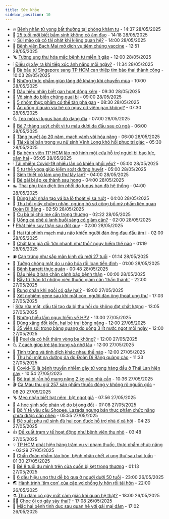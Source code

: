 ```yaml
---
title: Sức khỏe
sidebar_position: 10
---
```


<!-- vnexpress-suc-khoe:START -->
- 🔥 [Bệnh nhân tử vong bất thường tại phòng khám tư](https://vnexpress.net/benh-nhan-tu-vong-bat-thuong-tai-phong-kham-tu-4891729.html) - 14:37 28/05/2025
- 🥰 [25 tuổi mới biết bẩm sinh không có âm đạo](https://vnexpress.net/25-tuoi-moi-biet-bam-sinh-khong-co-am-dao-4891723.html) - 14:18 28/05/2025
- 💡 [Sùi mào gà có tái phát khi kiêng quan hệ?](https://vnexpress.net/sui-mao-ga-co-tai-phat-khi-kieng-quan-he-4891604.html) - 14:00 28/05/2025
- 🤗 [Bệnh viện Bạch Mai mở dịch vụ tiêm chủng vaccine](https://vnexpress.net/benh-vien-bach-mai-mo-dich-vu-tiem-chung-vaccine-4891713.html) - 12:51 28/05/2025
- 🪜 [Tưởng ung thư hóa mắc bệnh tự miễn ít gặp](https://vnexpress.net/tuong-ung-thu-hoa-mac-benh-tu-mien-it-gap-4891397.html) - 12:00 28/05/2025
- 🕯 [Điều gì xảy ra khi tiếp xúc ánh nắng mỗi ngày?](https://vnexpress.net/dieu-gi-xay-ra-khi-tiep-xuc-anh-nang-moi-ngay-4890675.html) - 11:34 28/05/2025
- 🤭 [Bà bầu từ Singapore sang TP HCM can thiệp tim bào thai thành công](https://vnexpress.net/ba-bau-tu-singapore-sang-tp-hcm-can-thiep-tim-bao-thai-thanh-cong-4891569.html) - 10:03 28/05/2025
- 👀 [Những thực phẩm giúp tăng đề kháng khi chuyển mùa](https://vnexpress.net/nhung-thuc-pham-giup-tang-de-khang-khi-chuyen-mua-4891556.html) - 10:00 28/05/2025
- 🌋 [Dấu hiệu nhận biết gan hoạt động kém](https://vnexpress.net/dau-hieu-nhan-biet-gan-hoat-dong-kem-4891520.html) - 09:30 28/05/2025
- 🫶 [Vô sinh do biến chứng quai bị](https://vnexpress.net/vo-sinh-do-bien-chung-quai-bi-4891536.html) - 09:00 28/05/2025
- 🦆 [5 nhóm thực phẩm có thể tàn phá gan](https://vnexpress.net/5-nhom-thuc-pham-co-the-tan-pha-gan-4891496.html) - 08:30 28/05/2025
- 🚀 [Ăn uống ở quán vỉa hè có nguy cơ viêm gan không?](https://vnexpress.net/an-uong-o-quan-via-he-co-nguy-co-viem-gan-khong-4891555.html) - 07:30 28/05/2025
- 🌜 [Teo môi vì lupus ban đỏ dạng đĩa](https://vnexpress.net/teo-moi-vi-lupus-ban-do-dang-dia-4891403.html) - 07:00 28/05/2025
- 🧰 [Bé 7 tháng suýt chết vì tụ máu dưới da đầu sau cú ngã](https://vnexpress.net/be-7-thang-suyt-chet-vi-tu-mau-duoi-da-dau-sau-cu-nga-4891335.html) - 06:00 28/05/2025
- 💫 [Tăng huyết áp 20 năm, mạch vành vôi hóa nặng](https://vnexpress.net/tang-huyet-ap-20-nam-mach-vanh-voi-hoa-nang-4891359.html) - 06:00 28/05/2025
- 🌝 [Tài xế bị bắn trong vụ nữ sinh Vĩnh Long khó hồi phục tri giác](https://vnexpress.net/tai-xe-bi-ban-trong-vu-nu-sinh-vinh-long-kho-hoi-phuc-tri-giac-4891513.html) - 05:30 28/05/2025
- 🗽 [Ba bệnh viện TP HCM lập mô hình một cửa hỗ trợ người bị bạo lực, xâm hại](https://vnexpress.net/ba-benh-vien-tp-hcm-lap-mo-hinh-mot-cua-ho-tro-nguoi-bi-bao-luc-xam-hai-4891410.html) - 05:05 28/05/2025
- 🕯 [Tái nhiễm Covid-19 nhiều lần có khiến phổi yếu?](https://vnexpress.net/tai-nhiem-covid-19-nhieu-lan-co-khien-phoi-yeu-4891481.html) - 05:00 28/05/2025
- 🦅 [5 tư thế yoga giúp kiểm soát đường huyết](https://vnexpress.net/5-tu-the-yoga-giup-kiem-soat-duong-huyet-4891386.html) - 05:00 28/05/2025
- 🦆 [Sinh thiết có làm ung thư lây lan?](https://vnexpress.net/sinh-thiet-co-lam-ung-thu-lay-lan-4891452.html) - 04:00 28/05/2025
- 🎊 [Bé gái bị áp xe thành sau họng](https://vnexpress.net/be-gai-bi-ap-xe-thanh-sau-hong-4891428.html) - 04:00 28/05/2025
- 🏊 [Thai phụ tràn dịch tim phổi do lupus ban đỏ hệ thống](https://vnexpress.net/thai-phu-tran-dich-tim-phoi-do-lupus-ban-do-he-thong-4891402.html) - 04:00 28/05/2025
- 📝 [Dùng lưới nhân tạo vá ba lỗ thoát vị sa ruột](https://vnexpress.net/dung-luoi-nhan-tao-va-ba-lo-thoat-vi-sa-ruot-4891392.html) - 04:00 28/05/2025
- 💯 [Thu hồi giấy chứng nhận, ngưng hồ sơ công bố mỹ phẩm liên quan Đoàn Di Băng](https://vnexpress.net/thu-hoi-giay-chung-nhan-ngung-ho-so-cong-bo-my-pham-lien-quan-doan-di-bang-4891401.html) - 02:50 28/05/2025
- 🌊 [Cụ bà bị chó mẹ cắn trọng thương](https://vnexpress.net/cho-me-tan-cong-cu-ba-4891400.html) - 02:22 28/05/2025
- 🚀 [Uống cà phê ủ lạnh buổi sáng có giảm cân?](https://vnexpress.net/uong-ca-phe-u-lanh-buoi-sang-co-giam-can-4891385.html) - 02:00 28/05/2025
- 🕴 [Phát hiện suy thận sau đột quỵ](https://vnexpress.net/phat-hien-suy-than-sau-dot-quy-4891368.html) - 02:00 28/05/2025
- 🗽 [Hai túi phình mạch máu não khiến người đàn ông đau đầu âm ỉ](https://vnexpress.net/hai-tui-phinh-mach-mau-nao-khien-nguoi-dan-ong-dau-dau-am-i-4891337.html) - 02:00 28/05/2025
- 🎡 [Chất làm giá đỗ &#39;lớn nhanh như thổi&#39; nguy hiểm thế nào](https://vnexpress.net/chat-lam-gia-do-lon-nhanh-nhu-thoi-nguy-hiem-the-nao-4891240.html) - 01:19 28/05/2025
- ⛽️ [Cạn trứng như sắp mãn kinh dù mới 27 tuổi](https://vnexpress.net/can-trung-nhu-sap-man-kinh-du-moi-27-tuoi-4891305.html) - 01:14 28/05/2025
- 🦆 [Tưởng chóng mặt do u não hóa rối loạn tiền đình](https://vnexpress.net/tuong-chong-mat-do-u-nao-hoa-roi-loan-tien-dinh-4891334.html) - 01:00 28/05/2025
- 🤩 [Bệnh barrett thực quản](https://vnexpress.net/suc-khoe/cam-nang/benh-barrett-thuc-quan-331) - 00:48 28/05/2025
- 🦒 [Dấu hiệu ở bàn chân cảnh báo bệnh thận](https://vnexpress.net/dau-hieu-o-ban-chan-canh-bao-benh-than-4890378.html) - 00:00 28/05/2025
- 💫 [Bẫy tử thần từ những viên thuốc giảm cân &#39;thần thánh&#39;](https://vnexpress.net/bay-tu-than-tu-nhung-vien-thuoc-giam-can-than-thanh-4890505.html) - 22:00 27/05/2025
- 🐘 [Rung chân khi ngồi có gây hại?](https://vnexpress.net/rung-chan-khi-ngoi-co-gay-hai-4891049.html) - 19:00 27/05/2025
- 🚀 [Xét nghiệm gene sau khi mất con, người đàn ông thoát ung thư](https://vnexpress.net/xet-nghiem-gene-sau-khi-mat-con-nguoi-dan-ong-thoat-ung-thu-4890777.html) - 17:03 27/05/2025
- 🕯 [Sữa rửa mặt, dầu tái tạo da bị thu hồi do không đạt chất lượng](https://vnexpress.net/sua-rua-mat-dau-tai-tao-da-bi-thu-hoi-do-khong-dat-chat-luong-4891273.html) - 13:05 27/05/2025
- 🦏 [Những hiểu lầm nguy hiểm về HPV](https://vnexpress.net/nhung-hieu-lam-nguy-hiem-ve-hpv-4891260.html) - 13:00 27/05/2025
- 🦄 [Dùng xăng đốt kiến, hai bé trai bỏng nặng](https://vnexpress.net/dung-xang-dot-kien-hai-be-trai-bong-nang-4891233.html) - 12:00 27/05/2025
- 🦒 [35 viên sỏi trong bàng quang do uống 3 lít nước ngọt mỗi ngày](https://vnexpress.net/35-vien-soi-trong-bang-quang-do-uong-3-lit-nuoc-ngot-moi-ngay-4890785.html) - 12:00 27/05/2025
- 👨‍🏫 [Peel da có hết thâm vòng ba không?](https://vnexpress.net/peel-da-co-het-tham-vong-ba-khong-4891215.html) - 12:00 27/05/2025
- 🌜 [7 cách giúp trẻ tập trung và nhớ lâu](https://vnexpress.net/7-cach-giup-tre-tap-trung-va-nho-lau-4891156.html) - 12:00 27/05/2025
- 🚀 [Tinh trùng và tinh dịch khác nhau thế nào](https://vnexpress.net/tinh-trung-va-tinh-dich-khac-nhau-the-nao-4890701.html) - 12:00 27/05/2025
- 💃 [Thu hồi mặt nạ dưỡng da do Đoàn Di Băng quảng cáo](https://vnexpress.net/thu-hoi-mat-na-duong-da-do-doan-di-bang-quang-cao-4891263.html) - 11:33 27/05/2025
- 💯 [Covid-19 là bệnh truyền nhiễm gây tử vong hàng đầu ở Thái Lan hiện nay](https://vnexpress.net/covid-19-la-benh-truyen-nhiem-gay-tu-vong-hang-dau-o-thai-lan-hien-nay-4891227.html) - 10:54 27/05/2025
- 🤔 [Bé trai bị rắn hổ mang nặng 2 kg vào nhà cắn](https://vnexpress.net/be-trai-bi-ran-ho-mang-nang-2-kg-vao-nha-can-4891230.html) - 10:36 27/05/2025
- 🎬 [Cà Mau thu giữ 257 sản phẩm thuốc đông y không rõ nguồn gốc](https://vnexpress.net/ca-mau-thu-giu-257-san-pham-thuoc-dong-y-khong-ro-nguon-goc-4891071.html) - 08:20 27/05/2025
- 🪜 [Mẹo nhận biết hạt nêm, bột ngọt giả](https://vnexpress.net/meo-nhan-biet-hat-nem-bot-ngot-gia-4890620.html) - 07:56 27/05/2025
- 🦣 [4 học sinh sốc phản vệ do bị ong đốt](https://vnexpress.net/4-hoc-sinh-soc-phan-ve-do-bi-ong-dot-4891035.html) - 07:08 27/05/2025
- 🧐 [Bộ Y tế yêu cầu Shopee, Lazada ngưng bán thực phẩm chức năng chưa được cấp phép](https://vnexpress.net/bo-y-te-yeu-cau-shopee-lazada-ngung-ban-thuc-pham-chuc-nang-chua-duoc-cap-phep-4891064.html) - 05:55 27/05/2025
- 🤡 [Đề xuất phụ nữ sinh đủ hai con được hỗ trợ nhà ở xã hội](https://vnexpress.net/de-xuat-phu-nu-sinh-du-hai-con-duoc-ho-tro-nha-o-xa-hoi-4891017.html) - 04:23 27/05/2025
- 👍 [Đề xuất trạm y tế hoạt động như bệnh viện thu nhỏ](https://vnexpress.net/de-xuat-tram-y-te-hoat-dong-nhu-benh-vien-thu-nho-4890952.html) - 03:48 27/05/2025
- 💡 [TP HCM phát hiện hàng trăm vụ vi phạm thuốc, thực phẩm chức năng](https://vnexpress.net/tp-hcm-phat-hien-hang-tram-vu-vi-pham-thuoc-thuc-pham-chuc-nang-4890695.html) - 03:29 27/05/2025
- 💯 [Chẩn đoán nhầm táo bón, bệnh nhân chết vì ung thư sau hai tuần](https://vnexpress.net/chan-doan-nham-tao-bon-benh-nhan-chet-vi-ung-thu-sau-hai-tuan-4890780.html) - 01:30 27/05/2025
- 🧠 [Bé 8 tuổi đu mình trên cửa cuốn bị kẹt trọng thương](https://vnexpress.net/be-8-tuoi-hon-me-sau-khi-bi-cua-cuon-nuot-4890867.html) - 01:13 27/05/2025
- 🎡 [6 dấu hiệu ung thư dễ bỏ qua ở người dưới 50 tuổi](https://vnexpress.net/6-dau-hieu-ung-thu-de-bo-qua-o-nguoi-duoi-50-tuoi-4890767.html) - 23:00 26/05/2025
- 🌏 [Hành trình &#39;tìm con&#39; của cặp vợ chồng ly hôn rồi tái hôn](https://vnexpress.net/hanh-trinh-tim-con-cua-cap-vo-chong-ly-hon-roi-tai-hon-4890667.html) - 22:00 26/05/2025
- ⚗️ [Thủ dâm có gây mất cảm giác khi quan hệ thật?](https://vnexpress.net/thu-dam-co-gay-mat-cam-giac-khi-quan-he-that-4890679.html) - 18:00 26/05/2025
- 👨‍🏫 [Chọc ối có gây sảy thai?](https://vnexpress.net/choc-oi-co-gay-say-thai-4889720.html) - 17:08 26/05/2025
- 🤖 [Mắc hai bệnh tình dục sau quan hệ với gái mại dâm](https://vnexpress.net/mac-hai-benh-tinh-duc-sau-quan-he-voi-gai-mai-dam-4890516.html) - 17:02 26/05/2025<!-- vnexpress-suc-khoe:END -->
